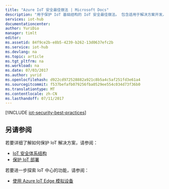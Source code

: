 ```yaml
---
title: "Azure IoT 安全最佳做法 | Microsoft Docs"
description: "用于保护 IoT 基础结构的 IoT 安全最佳做法。 包含适用于解决方案开发人员、解决方案部署人员和解决方案操作员的建议。"
services: iot-hub
documentationcenter: 
author: YuriDio
manager: timlt
editor: 
ms.assetid: 84f9ce2b-e8b5-4239-b262-13d0637efc2b
ms.service: iot-hub
ms.devlang: na
ms.topic: article
ms.tgt_pltfrm: na
ms.workload: na
ms.date: 07/03/2017
ms.author: yurid
ms.openlocfilehash: d922cd972528882a921c8b5a4c5af251fd3e61a4
ms.sourcegitcommit: f537befafb079256fba0529ee554c034d73f36b0
ms.translationtype: MT
ms.contentlocale: zh-CN
ms.lasthandoff: 07/11/2017
---
```

[!INCLUDE [iot-security-best-practices](../../includes/iot-security-best-practices.md)]

## <a name="see-also"></a>另请参阅
若要详细了解如何保护 IoT 解决方案，请参阅：

* [IoT 安全体系结构][lnk-security-architecture]
* [保护 IoT 部署][lnk-security-deployment]

若要进一步探索 IoT 中心的功能，请参阅：

* [使用 Azure IoT Edge 模拟设备][lnk-iotedge]

[lnk-security-architecture]: iot-hub-security-architecture.md
[lnk-security-deployment]: iot-hub-security-deployment.md

[lnk-iotedge]: iot-hub-linux-iot-edge-simulated-device.md
